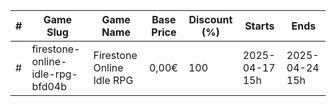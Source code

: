 |#|Game Slug|Game Name|Base Price|Discount (%)|Starts|Ends|
|---|---|---|---|---|---|---|
|#|firestone-online-idle-rpg-bfd04b|Firestone Online Idle RPG|0,00€|100|2025-04-17 15h|2025-04-24 15h|
